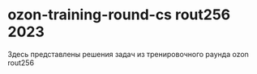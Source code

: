 # ozon-training-round-cs rout256 2023
Здесь представлены решения задач из тренировочного раунда ozon rout256

